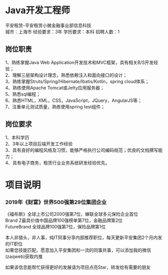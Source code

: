 # Java开发工程师
平安租赁-平安租赁小微金融事业部信息科技  
城市：上海市 经验要求：3年 学历要求：本科  招聘人数：1

## 岗位职责
1、熟练掌握Java Web Application开发技术和MVC框架，具有相关B/S开发经验；   
2、理解三层架构设计理念，熟悉依赖注入和面向接口的设计；   
3、熟练掌握Struts/Spring/Hibernate/Ibatis/Kotlin，spring cloud体系；   
4、熟练使用Apache Tomcat或Jetty应用服务器；   
5、熟悉sql编程；   
6、熟悉HTML，XML，CSS，JavaScript，JQuery，AngularJS等；   
7、注重单元测试质量，熟练使用spring test组件；

## 岗位要求
1、本科学历   
2、3年以上项目后端开发工作经验   
3、具有良好的编程风格及习惯，能够严格执行公司编码规范；优良的文档撰写能力；   
4、具有电子商务，租赁行业业务系统研发经验优先。

# 项目说明

### 2019年《财富》世界500强第29位集团企业
《福布斯》全球上市公司2000强第7位，蝉联全球多元保险企业首位  
Brand Z最具价值中国品牌100强榜单第7位，金融品牌第2位  
FutureBrand 全球品牌100强第7位，保险品牌第1位

本人非猎头，非人事，纯IT同事分享内部推荐职位，每天更新平安集团2个月内发的IT职位  
如果您技能匹配，愿意加入平安集团和一流的同事共事，可以添加我的微信(zaqweb)获取内推 

如果该信息能帮忙获得更好的发展请为项目点亮Star，转发给有需要的朋友




